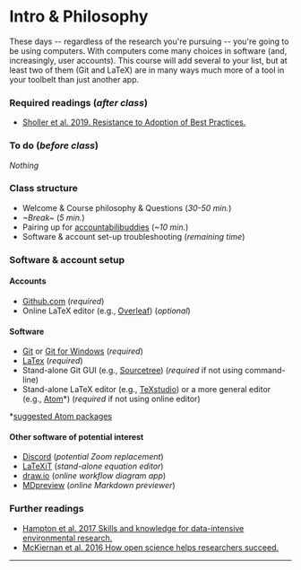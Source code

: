 # Intro & Philosophy
These days -- regardless of the research you're pursuing -- you're going to be using computers.  With computers come many choices in software (and, increasingly, user accounts).  This course will add several to your list, but at least two of them (Git and LaTeX) are in many ways much more of a tool in your toolbelt than just another app.


### Required readings (_after class_)
- [Sholler et al. 2019. Resistance to Adoption of Best Practices.](../../readings/pdfs/Sholler2019.pdf)

### To do (_before class_)
_Nothing_

### Class structure
- Welcome & Course philosophy & Questions (_30-50 min._)
- _~Break~_ (_5 min._)
- Pairing up for [accountabilibuddies](https://neologisms.rice.edu/index.php?a=term&d=1&t=6534) (_~10 min._)
- Software & account set-up troubleshooting (_remaining time_)

### Software & account setup
#### Accounts
- [Github.com](https://github.com/) (_required_)
- Online LaTeX editor (e.g., [Overleaf](https://www.overleaf.com)) (_optional_)

#### Software
- [Git](https://git-scm.com/downloads) or [Git for Windows](https://gitforwindows.org/) (_required_)
- [LaTex](https://www.latex-project.org/get/) (_required_)
- Stand-alone Git GUI (e.g., [Sourcetree](https://www.sourcetreeapp.com)) (_required_ if not using command-line)
- Stand-alone LaTeX editor (e.g., [TeXstudio](http://texstudio.sourceforge.net)) or a more general editor (e.g., [Atom](https://atom.io)*) (_required_ if not using online editor)

*[suggested Atom packages](AtomConfig.md)

#### Other software of potential interest
- [Discord](https://discord.com) (_potential Zoom replacement_)
- [LaTeXiT](https://www.chachatelier.fr/latexit/) (_stand-alone equation editor_)
- [draw.io](https://app.diagrams.net) (_online workflow diagram app_)
- [MDpreview](https://markdownlivepreview.com) (_online Markdown previewer_)

### Further readings
- [Hampton et al. 2017 Skills and knowledge for data-intensive environmental research.](../../readings/pdfs/Hampton2017.pdf)
- [McKiernan et al. 2016 How open science helps researchers succeed.](../../readings/pdfs/McKiernan2016.pdf)

***
